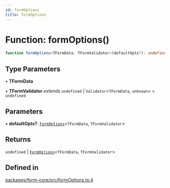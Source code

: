 ```yaml
---
id: formOptions
title: formOptions
---
```


# Function: formOptions()

```ts
function formOptions<TFormData, TFormValidator>(defaultOpts?): undefined | FormOptions<TFormData, TFormValidator>
```

## Type Parameters

• **TFormData**

• **TFormValidator** *extends* `undefined` \| `Validator`\<`TFormData`, `unknown`\> = `undefined`

## Parameters

• **defaultOpts?**: [`FormOptions`](FormOptions.md)\<`TFormData`, `TFormValidator`\>

## Returns

`undefined` \| [`FormOptions`](FormOptions.md)\<`TFormData`, `TFormValidator`\>

## Defined in

[packages/form-core/src/formOptions.ts:4](https://github.com/TanStack/form/blob/a6313b7699753752ae30ff16c169e0b08c2369e8/packages/form-core/src/formOptions.ts#L4)
